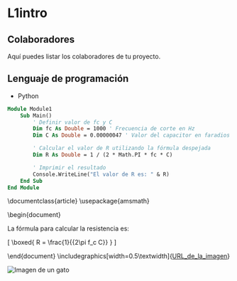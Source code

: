 # L1intro

## Colaboradores

Aquí puedes listar los colaboradores de tu proyecto.

## Lenguaje de programación

- Python

``` vb
Module Module1
    Sub Main()
        ' Definir valor de fc y C
        Dim fc As Double = 1000 ' Frecuencia de corte en Hz
        Dim C As Double = 0.00000047 ' Valor del capacitor en faradios (470uF)

        ' Calcular el valor de R utilizando la fórmula despejada
        Dim R As Double = 1 / (2 * Math.PI * fc * C)

        ' Imprimir el resultado
        Console.WriteLine("El valor de R es: " & R)
    End Sub
End Module
```

\documentclass{article}
\usepackage{amsmath}

\begin{document}

La fórmula para calcular la resistencia es:

\[
\boxed{
R = \frac{1}{{2\pi f_c C}}
}
\]

\end{document}
\includegraphics[width=0.5\textwidth]{[URL_de_la_imagen](https://blogger.googleusercontent.com/img/b/R29vZ2xl/AVvXsEiptwpx7_5woUnxivArKeDcXqzP2LJPUFsv3gFLi9uJ2zfYtwfOOCLLA4l8tbcZzKX9dg2tI1yvHYQQhmJVCpyKOpV33l41s9L7CzN0vVYzhda9O8BtmFBRTxzqFIEHww6v1CZ0xruk0Kyv/s1600/descarga.png)}

![Imagen de un gato]([https://www.example.com/cat.jpg](https://www.google.com/url?sa=i&url=http%3A%2F%2Felectgpl.blogspot.com%2F2018%2F11%2Ffiltro-pasa-bajos-y-respuesta-en.html&psig=AOvVaw1kAZp7VCD8B2tmYORSA8IN&ust=1712460364384000&source=images&cd=vfe&opi=89978449&ved=0CBIQjRxqFwoTCNDa8pHSrIUDFQAAAAAdAAAAABAE))
